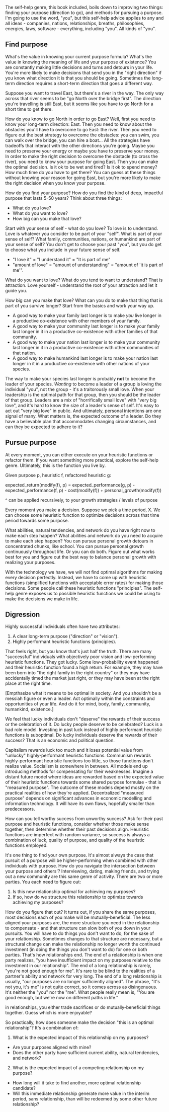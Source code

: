 The self-help genre, this book included, boils down to improving two things: finding your purpose (direction to go), and methods for pursuing a purpose. I'm going to use the word, "you", but this self-help advice applies to any and all ideas - companies, nations, relationships, breaths, philosophies, energies, laws, software - everything, including "you". All kinds of "you".

## Find purpose

What's the value in knowing your current purpose formula? What's the value in knowing the meaning of life and your purpose of existence? You are constantly making little decisions and turns and detours in your life. You're more likely to make decisions that send you in the "right direction" if you know what direction it is that you should be going. Sometimes the long-term direction requires a short-term direction that goes a different way.

Suppose you want to travel East, but there's a river in the way. The only way across that river seems to be "go North over the bridge first". The direction you're travelling is still East, but it seems like you have to go North for a short time to get there.

How do you know to go North in order to go East? Well, first you need to know your long-term direction: East. Then you need to know about the obstacles you'll have to overcome to go East: the river. Then you need to figure out the best strategy to overcome the obstacles: you can swim, you can walk over the bridge, you can hire a boat... All the strategies have tradeoffs that interact with the other directions you're going. Maybe you need to preserve your energy or maybe you have to preserve your money. In order to make the right decision to overcome the obstacle (to cross the river), you need to know your purpose for going East. Then you can make the optimal decision. Is it ok to be wet and tired? Is it ok to spend money? How much time do you have to get there? You can guess at these things without knowing your reason for going East, but you're more likely to make the right decision when you know your purpose.

How do you find your purpose? How do you find the kind of deep, impactful purpose that lasts 5-50 years? Think about three things:

* What do you love?
* What do you want to love?
* How big can you make that love?

Start with your sense of self - what do you love? To love is to understand. Love is whatever you consider to be part of your "self". What is part of your sense of self? What family, communities, nations, or humankind are part of your sense of self? You don't get to choose your past "you", but you do get to choose what you include in your future sense of self.

* "I love it" = "I understand it" = "It is part of me"
* "amount of love" = "amount of understanding" = "amount of 'it is part of me'".

What do you want to love? What do you tend to want to understand? That is attraction. Love yourself - understand the root of your attraction and let it guide you.

How big can you make that love? What can you do to make that thing that is part of you survive longer? Start from the basics and work your way up.

* A good way to make your family last longer is to make *you* live longer in a productive co-existence with other members of your family.
* A good way to make your community last longer is to make your family last longer in it in a productive co-existence with other families of that community.
* A good way to make your nation last longer is to make your community last longer in it in a productive co-existence with other communities of that nation.
* A good way to make humankind last longer is to make your nation last longer in it in a productive co-existence with other nations of your species.

The way to make your species last longer is probably **not** to become the leader of your species. *Wanting* to become a leader of a group is loving the individual "you", not the group - it's a traitorously small love. When your leadership is the optimal path for that group, then you should be the leader of that group. Leaders are a mix of "horrifically small love" with "very big love", and it's hard to know the size of a leader's sense of self. It's easy to act out "very big love" in public. And ultimately, personal intentions are one signal of many. What matters is, the expected outcome of a leader. Do they have a believable plan that accommodates changing circumstances, and can they be expected to adhere to it? 

## Pursue purpose

At every moment, you can either execute on your heuristic functions or refactor them. If you want something more practical, explore the self-help genre. Ultimately, this is the function you live by.

Given purpose p, heuristic f, refactored heuristic g:

expected_return(modify(f), p) = expected_performance(g, p) - expected_performance(f, p) - cost(modify(f)) + personal_growth(modify(f))

^ can be applied recursively, to your growth strategies / levels of purpose

Every moment you make a decision. Suppose we pick a time period, X. We can choose some heuristic function to optimize decisions across that time period towards some purpose.

What abilities, natural tendencies, and network do you have right now to make each step happen? What abilities and network do you need to acquire to make each step happen? You can pursue personal growth detours in concentrated chunks, like school. You can pursue personal growth continuously throughout life. Or you can do both. Figure out what works best for you and figure out the best way to balance personal growth with realizing your purposes.

With the technology we have, we will not find optimal algorithms for making every decision perfectly. Instead, we have to come up with heuristic functions (simplified functions with acceptable error rates) for making those decisions. Some people call these heuristic functions "principles". The self-help genre exposes us to possible heuristic functions we could be using to make the decisions we make in life.

## Digression

Highly successful individuals often have two attributes:
1. A clear long-term purpose ("direction" or "vision").
2. Highly performant heuristic functions (principles).

That feels right, but you know that's just half the truth. There are many "successful" individuals with objectively poor vision and low-performing heuristic functions. They got lucky. Some low-probability event happened and their heuristic function found a high return. For example, they may have been born into "the right family in the right country" or they may have accidentally timed the market just right, or they may have been at the right place at the right time.

[Empthasize what it means to be optimal in society. And you shouldn't be a messiah figure or even a leader. Act optimally within the constraints and opportunities of your life. And do it for mind, body, family, community, humankind, existence.]

We feel that lucky individuals don't "deserve" the rewards of their success or the celebration of it. Do lucky people deserve to be celebrated? Luck is a bad role model. Investing in past luck instead of highly performant heuristic functions is suboptimal. Do lucky individuals deserve the rewards of their success? That is an economic and political question.

Capitalism rewards luck too much and it loses potential value from "unlucky" highly-performant heuristic functions. Communism rewards highly-performant heuristic functions too little, so those functions don't realize value. Socialism is somewhere in between. All models end up introducing methods for compensating for their weaknesses. Imagine a distant future model where ideas are rewarded based on the expected value of their heuristic functions towards some shared purpose formulae - that is "measured purpose". The outcome of these models depend mostly on the practical realities of how they're applied. Decentralized "measured purpose" depends on significant advances in economic modelling and information technology. It will have its own flaws, hopefully smaller than predecessors.

How can you tell worthy success from unworthy success? Ask for their past purpose and heuristic functions, consider whether those make sense together, then determine whether their past decisions align. Heuristic functions are imperfect with random variance, so success is always a combination of luck, quality of purpose, and quality of the heuristic functions employed.

It's one thing to find your own purpose. It's almost always the case that pursuit of a purpose will be higher-performing when combined with other individuals with purpose. How do you navigate the intersection between your purpose and others'? Interviewing, dating, making friends, and trying out a new community are this same genre of activity. There are two or more parties. You each need to figure out:

1. Is this new relationship optimal for achieving my purposes?
2. If so, how do we structure this relationship to optimize towards achieving my purposes?

How do you figure that out? It turns out, if you share the same purposes, most decisions each of you make will be mutually-beneficial. The less aligned your purposes are, the more structure you need in the relationship to compensate - and that structure can slow both of you down in your pursuits. You will have to do things you don't want to do, for the sake of your relationship. Sometimes changes to that structure are necessary, but a structural change can make the relationship no longer worth the continued investment (in doing the things you don't want to do) for one or both parties. That's how relationships end. The end of a relationship is when one party realizes, "you have insufficient impact on my purposes relative to the investment in our relationship". The end of a long relationship is rarely, "you're not good enough for me". It's rare to be blind to the realities of a partner's ability and network for very long. The end of a long relationship is usually, "our purposes are no longer sufficiently aligned". The phrase, "It's not you, it's me" is not quite correct, so it comes across as disingenuous. It's neither the "you" nor the "me". What people really mean is, "You are good enough, but we're now on different paths in life."

in relationships, you either trade sacrifices or do mutually-beneficial things together. Guess which is more enjoyable?

So practically, how does someone make the decision "this is an optimal relationship"? It's a combination of:

1. What is the expected impact of this relationship on my purposes?
* Are your purposes aligned with mine?
* Does the other party have sufficient current ability, natural tendencies, and network?
2. What is the expected impact of a competing relationship on my purpose?
* How long will it take to find another, more optimal relationship candidate?
* Will this immediate relationship generate more value in the interim period, sans relationship, than will be redeemed by some other future relationship?